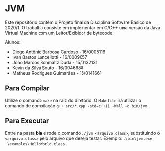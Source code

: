 # JVM

Este repositório contém o Projeto final da Disciplina Software Básico de 2020/1. O trabalho consiste em implementar em C/C++ uma versão da Java Virtual Machine com um Leitor/Exibidor de bytecode.

Alunos: 
- Diego Antônio Barbosa Cardoso - 16/0005116
- Ivan Bastos Lancellotti       - 16/0009057
- João Marcos Schmaltz Duda     - 15/0132131
- Kevin da Silva Souto          - 16/0046688 
- Matheus Rodrigues Guimarães   - 15/0141661

## Para Compilar

Utilize o comando `make` na raiz do diretório. O `Makefile` irá utilizar o
comando de compilação `g++ src/*.cpp -std=c++11 -Wall -o bin/jvm` .

## Para Executar

Entre na pasta **bin** e rode o comando `./jvm <arquivo.class>`, substituindo o `<arquivo.class>` pelo arquivo que deseja testar. Exemplo: `.\bin\jvm.exe .\examples\HelloWorld.class` .

